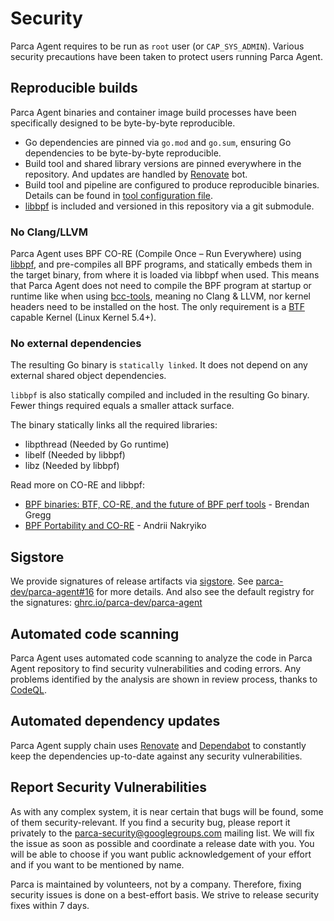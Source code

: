 # Security

Parca Agent requires to be run as `root` user (or `CAP_SYS_ADMIN`). Various security precautions have been taken to protect users running Parca Agent.

## Reproducible builds

Parca Agent binaries and container image build processes have been specifically designed to be byte-by-byte reproducible.

* Go dependencies are pinned via `go.mod` and `go.sum`, ensuring Go dependencies to be byte-by-byte reproducible.
* Build tool and shared library versions are pinned everywhere in the repository. And updates are handled by [Renovate](https://github.com/renovatebot/renovate) bot.
* Build tool and pipeline are configured to produce reproducible binaries. Details can be found in [tool configuration file](https://github.com/parca-dev/parca-agent/blob/main/.goreleaser.yml).
* [libbpf](https://github.com/libbpf/libbpf) is included and versioned in this repository via a git submodule.

### No Clang/LLVM

Parca Agent uses BPF CO-RE (Compile Once – Run Everywhere) using [libbpf](https://github.com/libbpf/libbpf), and pre-compiles all BPF programs, and statically embeds them in the target binary, from where it is loaded via libbpf when used. This means that Parca Agent does not need to compile the BPF program at startup or runtime like when using [bcc-tools](https://github.com/iovisor/bcc/tree/master/tools), meaning no Clang & LLVM, nor kernel headers need to be installed on the host. The only requirement is a [BTF](https://www.kernel.org/doc/html/latest/bpf/btf.html) capable Kernel (Linux Kernel 5.4+).

### No external dependencies

The resulting Go binary is `statically linked`. It does not depend on any external shared object dependencies.

`libbpf` is also statically compiled and included in the resulting Go binary. Fewer things required equals a smaller attack surface.

The binary statically links all the required libraries:

* libpthread (Needed by Go runtime)
* libelf (Needed by libbpf)
* libz (Needed by libbpf)

Read more on CO-RE and libbpf:

* [BPF binaries: BTF, CO-RE, and the future of BPF perf tools](https://www.brendangregg.com/blog/2020-11-04/bpf-co-re-btf-libbpf.html) - Brendan Gregg
* [BPF Portability and CO-RE](https://facebookmicrosites.github.io/bpf/blog/2020/02/19/bpf-portability-and-co-re.html) - Andrii Nakryiko

## Sigstore

We provide signatures of release artifacts via [sigstore](https://sigstore.dev/). See [parca-dev/parca-agent#16](https://github.com/parca-dev/parca-agent/issues/16) for more details.
And also see the default registry for the signatures: [ghrc.io/parca-dev/parca-agent](https://github.com/parca-dev/parca-agent/pkgs/container/parca-agent)

## Automated code scanning

Parca Agent uses automated code scanning to analyze the code in Parca Agent repository to find security vulnerabilities and coding errors.
Any problems identified by the analysis are shown in review process, thanks to [CodeQL](https://docs.github.com/en/code-security/code-scanning/automatically-scanning-your-code-for-vulnerabilities-and-errors/about-code-scanning).

## Automated dependency updates

Parca Agent supply chain uses [Renovate](https://github.com/renovatebot/renovate) and [Dependabot](https://docs.github.com/en/code-security/supply-chain-security/managing-vulnerabilities-in-your-projects-dependencies/configuring-dependabot-security-updates) to constantly keep the dependencies up-to-date against any security vulnerabilities.

## Report Security Vulnerabilities

As with any complex system, it is near certain that bugs will be found, some of them security-relevant. If you find a security bug, please report it privately to the [parca-security@googlegroups.com](mailto:parca-security@googlegroups.com) mailing list.
We will fix the issue as soon as possible and coordinate a release date with you. You will be able to choose if you want public acknowledgement of your effort and if you want to be mentioned by name.

Parca is maintained by volunteers, not by a company. Therefore, fixing security issues is done on a best-effort basis. We strive to release security fixes within 7 days.
